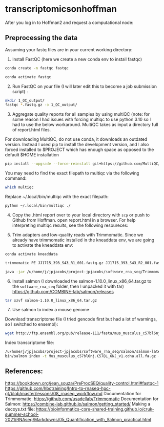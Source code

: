 # transcriptomicsonhoffman

After you log in to Hoffman2 and request a computational node: 

## Preprocessing the data 

Assuming your fastq files are in your current working directory:

1. Install FastQC (here we create a new conda env to install fastqc)
```bash
conda create -n fastqc fastqc
```

```bash
conda activate fastqc
```

2. Run FastQC on your file (I will later edit this to become a job submission script) :
```bash
mkdir 1_QC_output/
fastqc *.fastq.gz -o 1_QC_output/
```

3. Aggregate quality reports for all samples by using multiQC (note: for some reason I had issues with forcing multiqc to use python 3.10 so I had to use the below workaround. MultiQC takes as input a directory full of report.html files.

For downloading MultiQC, do not use conda, it downloads an outdated version. Instead I used pip to install the development version, and I also forced installed to $PROJECT which has enough space as opposed to the default $HOME installation

```bash
pip install --upgrade --force-reinstall git+https://github.com/MultiQC/MultiQC.git -t /u/project/jpjacobs/jpjacobs/rna_seq/
```
You may need to find the exact filepath to multiqc via the following command:
```bash
which multiqc
```
Replace ~/.local/bin/multiqc with the exact filepath:

```bash
python ~/.local/bin/multiqc ./
``` 

4. Copy the .html report over to your local directory with `scp` or push to Github from Hoffman. open report.html in a browser. For help interpreting multiqc results, see the following resoureces:

5. Trim adapters and low-quality reads with Trimmomatic. Since we already have trimmomatic installed in the kneaddata env, we are going to activate the kneaddata env:
```bash
conda activate kneaddata
```
```bash
trimmomatic PE JJ1715_393_S43_R1_001.fastq.gz JJ1715_393_S43_R2_001.fastq.gz output_forward_paired.fq.gz output_forward_unpaired.fq.gz output_reverse_paired.fq.gz output_reverse_unpaired.fq.gz ILLUMINACLIP:/u/home/j/jpjacobs/project-jpjacobs/software_rna_seq/Trimmomatic/trimmomatic-0.39/adapters/TruSeq3-PE.fa:2:30:10:2:True LEADING:3 TRAILING:3 MINLEN:36
```
```bash
java -jar /u/home/j/jpjacobs/project-jpjacobs/software_rna_seq/Trimmomatic/trimmomatic-0.39/dist/jar/trimmomatic-0.39.jar PE JJ1715_394_S44_R2_001.fastq.gz JJ1715_394_S44_R2_001.fastq.gz output_forward_paired.fq.gz output_forward_unpaired.fq.gz output_reverse_paired.fq.gz output_reverse_unpaired.fq.gz ILLUMINACLIP:/u/home/j/jpjacobs/project-jpjacobs/software_rna_seq/Trimmomatic/trimmomatic-0.39/adapters/TruSeq3-PE.fa:2:30:10:2:True LEADING:3 TRAILING:3 MINLEN:36
```

6. Install salmon (I downloaded the salmon-1.10.0_linux_x86_64.tar.gz to the `software_rna_seq` folder, then I unpacked it with tar)
https://github.com/COMBINE-lab/salmon/releases
```bash
tar xzvf salmon-1.10.0_linux_x86_64.tar.gz
```

7. Use salmon to index a mouse genome

Download transcriptome file (I tried gencode first but had a lot of warnings, so I switched to ensembl): 
```bash
wget http://ftp.ensembl.org/pub/release-111/fasta/mus_musculus_c57bl6nj/cdna/Mus_musculus_c57bl6nj.C57BL_6NJ_v1.cdna.all.fa.gz

```
Index transcriptome file: 
```bash
/u/home/j/jpjacobs/project-jpjacobs/software_rna_seq/salmon/salmon-latest_linux_x86_64
bin/salmon index -t Mus_musculus_c57bl6nj.C57BL_6NJ_v1.cdna.all.fa.gz -i Mus_musculus_c57bl6nj_index -p 8

```


## References: 
https://bookdown.org/jean_souza/PreProcSEQ/quality-control.html#fastqc-1 
https://github.com/hbctraining/Intro-to-rnaseq-hpc-gt/blob/master/lessons/08_rnaseq_workflow.md
Documentation for Trimmomatic: https://github.com/usadellab/Trimmomatic 
Documentation for Salmon: https://combine-lab.github.io/salmon/getting_started/
Making a decoys.txt file: https://bioinformatics-core-shared-training.github.io/cruk-summer-school-2021/RNAseq/Markdowns/05_Quantification_with_Salmon_practical.html
